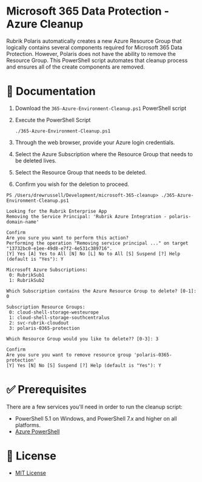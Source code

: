 # Microsoft 365 Data Protection - Azure Cleanup

Rubrik Polaris automatically creates a new Azure Resource Group that logically contains several components required for Microsoft 365 Data Protection. However, Polaris does not have the ability to remove the Resource Group. This PowerShell script automates that cleanup process and ensures all of the create components are removed.

# :blue_book: Documentation

1. Download the `365-Azure-Environment-Cleanup.ps1` PowerShell script

2. Execute the PowerShell Script

    `./365-Azure-Environment-Cleanup.ps1`

3. Through the web browser, provide your Azure login credentials.

4. Select the Azure Subscription where the Resource Group that needs to be deleted lives.

5. Select the Resource Group that needs to be deleted.

6. Confirm you wish for the deletion to proceed.


```
PS /Users/drewrussell/Development/microsoft-365-cleanup> ./365-Azure-Environment-Cleanup.ps1

Looking for the Rubrik Enterprise App
Removing the Service Principal: 'Rubrik Azure Integration - polaris-domain-name'

Confirm
Are you sure you want to perform this action?
Performing the operation "Removing service principal ..." on target "13732bc0-e1ee-49d8-e7f2-4e531c389716".
[Y] Yes [A] Yes to All [N] No [L] No to All [S] Suspend [?] Help (default is "Yes"): Y  

Microsoft Azure Subscriptions:
 0: RubrikSub1
 1: RubrikSub2

Which Subscription contains the Azure Resource Group to delete? [0-1]: 0

Subscription Resource Groups:
 0: cloud-shell-storage-westeurope
 1: cloud-shell-storage-southcentralus
 2: svc-rubrik-cloudout
 3: polaris-0365-protection

Which Resource Group would you like to delete?? [0-3]: 3

Confirm
Are you sure you want to remove resource group 'polaris-0365-protection'
[Y] Yes [N] No [S] Suspend [?] Help (default is "Yes"): Y
```

# :white_check_mark: Prerequisites

There are a few services you'll need in order to run the cleanup script:

* PowerShell 5.1 on Windows, and PowerShell 7.x and higher on all platforms.
* [Azure PowerShell](https://docs.microsoft.com/en-us/powershell/azure/install-az-ps?view=azps-5.1.0)

# :pushpin: License

* [MIT License](LICENSE)

